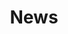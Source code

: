 ---
title: "News"
# page header background image
page_header_bg: "/images/banner/subheader.jpg"
# meta description
description: "This is meta description."
draft: false
---